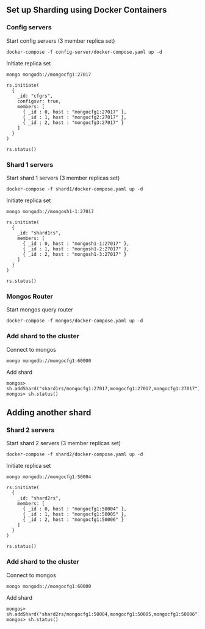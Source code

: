 ## Set up Sharding using Docker Containers

### Config servers
Start config servers (3 member replica set)
```
docker-compose -f config-server/docker-compose.yaml up -d
```
Initiate replica set
```
mongo mongodb://mongocfg1:27017
```
```
rs.initiate(
  {
    _id: "cfgrs",
    configsvr: true,
    members: [
      { _id : 0, host : "mongocfg1:27017" },
      { _id : 1, host : "mongocfg2:27017" },
      { _id : 2, host : "mongocfg3:27017" }
    ]
  }
)

rs.status()
```

### Shard 1 servers
Start shard 1 servers (3 member replicas set)
```
docker-compose -f shard1/docker-compose.yaml up -d
```
Initiate replica set
```
mongo mongodb://mongosh1-1:27017
```
```
rs.initiate(
  {
    _id: "shard1rs",
    members: [
      { _id : 0, host : "mongosh1-1:27017" },
      { _id : 1, host : "mongosh1-2:27017" },
      { _id : 2, host : "mongosh1-3:27017" }
    ]
  }
)

rs.status()
```

### Mongos Router
Start mongos query router
```
docker-compose -f mongos/docker-compose.yaml up -d
```

### Add shard to the cluster
Connect to mongos
```
mongo mongodb://mongocfg1:60000
```
Add shard
```
mongos> sh.addShard("shard1rs/mongocfg1:27017,mongocfg1:27017,mongocfg1:27017")
mongos> sh.status()
```
## Adding another shard
### Shard 2 servers
Start shard 2 servers (3 member replicas set)
```
docker-compose -f shard2/docker-compose.yaml up -d
```
Initiate replica set
```
mongo mongodb://mongocfg1:50004
```
```
rs.initiate(
  {
    _id: "shard2rs",
    members: [
      { _id : 0, host : "mongocfg1:50004" },
      { _id : 1, host : "mongocfg1:50005" },
      { _id : 2, host : "mongocfg1:50006" }
    ]
  }
)

rs.status()
```
### Add shard to the cluster
Connect to mongos
```
mongo mongodb://mongocfg1:60000
```
Add shard
```
mongos> sh.addShard("shard2rs/mongocfg1:50004,mongocfg1:50005,mongocfg1:50006")
mongos> sh.status()
```
